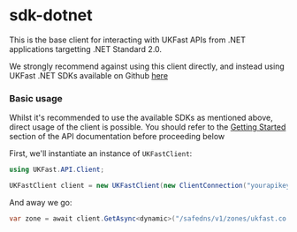 # sdk-dotnet

This is the base client for interacting with UKFast APIs from .NET applications targetting .NET Standard 2.0.

We strongly recommend against using this client directly, and instead using UKFast .NET SDKs available on Github [here](https://github.com/ukfast?utf8=%E2%9C%93&q=sdk-dotnet)

### Basic usage

Whilst it's recommended to use the available SDKs as mentioned above, direct usage of the client is possible.
You should refer to the [Getting Started](https://developers.ukfast.io/getting-started) section of the API documentation before proceeding below

First, we'll instantiate an instance of `UKFastClient`:

```csharp
using UKFast.API.Client;

UKFastClient client = new UKFastClient(new ClientConnection("yourapikeyhere"));
```

And away we go:

```csharp
var zone = await client.GetAsync<dynamic>("/safedns/v1/zones/ukfast.co.uk");
```

